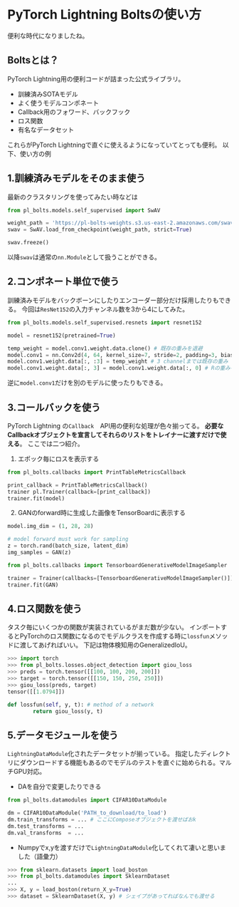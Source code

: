 # PyTorch Lightning Boltsの使い方

便利な時代になりましたね。

## Boltsとは？

PyTorch Lightning用の便利コードが詰まった公式ライブラリ。

* 訓練済みSOTAモデル
* よく使うモデルコンポネート
* Callback用のフォワード、バックフック
* ロス関数
* 有名なデータセット

これらがPyTorch Lightningで直ぐに使えるようになっていてとっても便利。
以下、使い方の例

## 1.訓練済みモデルをそのまま使う

最新のクラスタリングを使ってみたい時などは
```python
from pl_bolts.models.self_supervised import SwAV

weight_path = 'https://pl-bolts-weights.s3.us-east-2.amazonaws.com/swav/swav_imagenet/swav_imagenet.pth.tar' # weight file of ImageNet
swav = SwAV.load_from_checkpoint(weight_path, strict=True)

swav.freeze()
```

以降`swav`は通常の`nn.Module`として扱うことができる。

## 2.コンポネート単位で使う

訓練済みモデルをバックボーンにしたりエンコーダー部分だけ採用したりもできる。
今回は`ResNet152`の入力チャンネル数を3から4にしてみた。

```python
from pl_bolts.models.self_supervised.resnets import resnet152

model = resnet152(pretrained=True)

temp_weight = model.conv1.weight.data.clone() # 既存の重みを退避
model.conv1 = nn.Conv2d(4, 64, kernel_size=7, stride=2, padding=3, bias=False) # input_channelだけ増やす
model.conv1.weight.data[:, :3] = temp_weight # 3 channelまでは既存の重み
model.conv1.weight.data[:, 3] = model.conv1.weight.data[:, 0] # Rの重みを4つめの重みとして採用
```

逆に`model.conv1`だけを別のモデルに使ったりもできる。

## 3.コールバックを使う

PyTorch Lightning の`Callback`　API用の便利な処理が色々揃ってる。
**必要なCallbackオブジェクトを宣言してそれらのリストをトレイナーに渡すだけで使える**。
ここでは二つ紹介。

1. エポック毎にロスを表示する

```python
from pl_bolts.callbacks import PrintTableMetricsCallback

print_callback = PrintTableMetricsCallback()
trainer pl.Trainer(callback=[print_callback])
trainer.fit(model)
```

2. GANのforward時に生成した画像をTensorBoardに表示する

```python
model.img_dim = (1, 28, 28)

# model forward must work for sampling
z = torch.rand(batch_size, latent_dim)
img_samples = GAN(z)

from pl_bolts.callbacks import TensorboardGenerativeModelImageSampler

trainer = Trainer(callbacks=[TensorboardGenerativeModelImageSampler()])
trainer.fit(GAN)
```

## 4.ロス関数を使う

タスク毎にいくつかの関数が実装されているがまだ数が少ない。
インポートするとPyTorchのロス関数になるのでモデルクラスを作成する時に`lossfun`メソッドに渡してあげればいい。
下記は物体検知用のGeneralizedIoU。


```python
>>> import torch
>>> from pl_bolts.losses.object_detection import giou_loss
>>> preds = torch.tensor([[100, 100, 200, 200]])
>>> target = torch.tensor([[150, 150, 250, 250]])
>>> giou_loss(preds, target)
tensor([[1.0794]])
```

```python
def lossfun(self, y, t): # method of a network
        return giou_loss(y, t)
```



## 5.データモジュールを使う

`LightningDataModule`化されたデータセットが揃っている。
指定したディレクトリにダウンロードする機能もあるのでモデルのテストを直ぐに始められる。マルチGPU対応。

* DAを自分で変更したりできる

```python
from pl_bolts.datamodules import CIFAR10DataModule

dm = CIFAR10DataModule('PATH_to_download/to_load')
dm.train_transforms = ... # ここにComposeオブジェクトを渡せばおk
dm.test_transforms = ...
dm.val_transforms  = ...
```

* Numpyでx,yを渡すだけで`LightningDataModule`化してくれて凄いと思いました（語彙力）

```python
>>> from sklearn.datasets import load_boston
>>> from pl_bolts.datamodules import SklearnDataset
...
>>> X, y = load_boston(return_X_y=True)
>>> dataset = SklearnDataset(X, y) # シェイプがあってればなんでも渡せる
```
